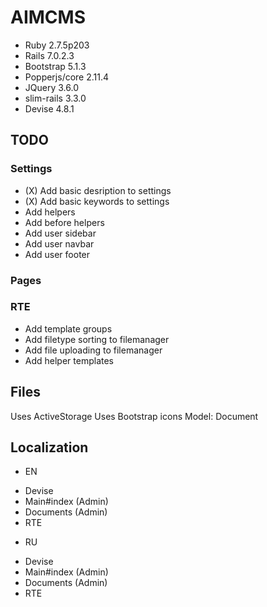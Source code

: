 # AIMCMS

* Ruby 2.7.5p203
* Rails 7.0.2.3
* Bootstrap 5.1.3
* Popperjs/core 2.11.4
* JQuery 3.6.0
* slim-rails 3.3.0
* Devise 4.8.1

## TODO
### Settings
* (X) Add basic desription to settings
* (X) Add basic keywords to settings
* Add <head> helpers
* Add before </body> helpers
* Add user sidebar
* Add user navbar
* Add user footer
### Pages

### RTE
* Add template groups
* Add filetype sorting to filemanager
* Add file uploading to filemanager
* Add helper templates

## Files
Uses ActiveStorage
Uses Bootstrap icons
Model: Document

## Localization
* EN
- Devise
- Main#index (Admin)
- Documents (Admin)
- RTE

* RU
- Devise
- Main#index (Admin)
- Documents (Admin)
- RTE
